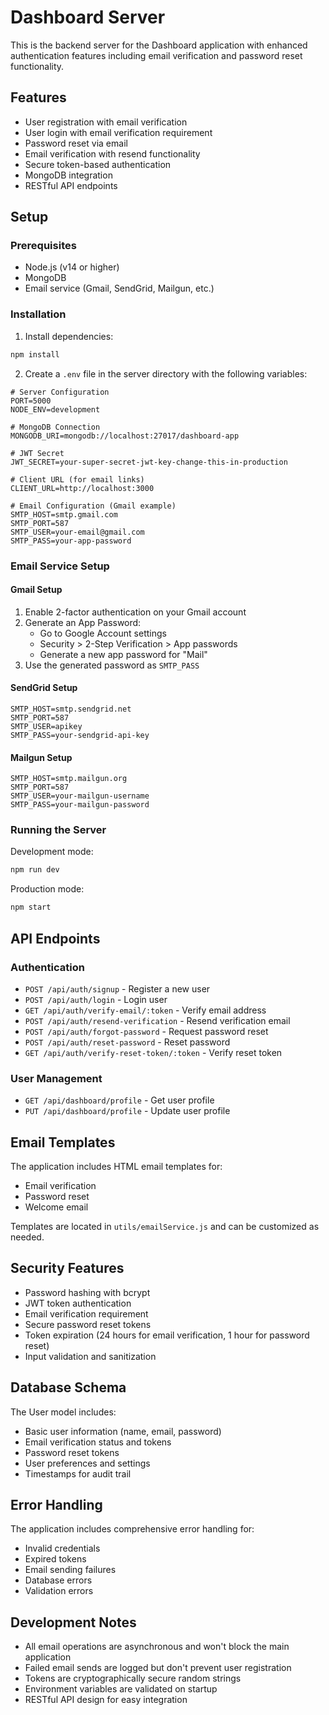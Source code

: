 # Dashboard Server

This is the backend server for the Dashboard application with enhanced authentication features including email verification and password reset functionality.

## Features

- User registration with email verification
- User login with email verification requirement
- Password reset via email
- Email verification with resend functionality
- Secure token-based authentication
- MongoDB integration
- RESTful API endpoints

## Setup

### Prerequisites

- Node.js (v14 or higher)
- MongoDB
- Email service (Gmail, SendGrid, Mailgun, etc.)

### Installation

1. Install dependencies:

```bash
npm install
```

2. Create a `.env` file in the server directory with the following variables:

```env
# Server Configuration
PORT=5000
NODE_ENV=development

# MongoDB Connection
MONGODB_URI=mongodb://localhost:27017/dashboard-app

# JWT Secret
JWT_SECRET=your-super-secret-jwt-key-change-this-in-production

# Client URL (for email links)
CLIENT_URL=http://localhost:3000

# Email Configuration (Gmail example)
SMTP_HOST=smtp.gmail.com
SMTP_PORT=587
SMTP_USER=your-email@gmail.com
SMTP_PASS=your-app-password
```

### Email Service Setup

#### Gmail Setup

1. Enable 2-factor authentication on your Gmail account
2. Generate an App Password:
   - Go to Google Account settings
   - Security > 2-Step Verification > App passwords
   - Generate a new app password for "Mail"
3. Use the generated password as `SMTP_PASS`

#### SendGrid Setup

```env
SMTP_HOST=smtp.sendgrid.net
SMTP_PORT=587
SMTP_USER=apikey
SMTP_PASS=your-sendgrid-api-key
```

#### Mailgun Setup

```env
SMTP_HOST=smtp.mailgun.org
SMTP_PORT=587
SMTP_USER=your-mailgun-username
SMTP_PASS=your-mailgun-password
```

### Running the Server

Development mode:

```bash
npm run dev
```

Production mode:

```bash
npm start
```

## API Endpoints

### Authentication

- `POST /api/auth/signup` - Register a new user
- `POST /api/auth/login` - Login user
- `GET /api/auth/verify-email/:token` - Verify email address
- `POST /api/auth/resend-verification` - Resend verification email
- `POST /api/auth/forgot-password` - Request password reset
- `POST /api/auth/reset-password` - Reset password
- `GET /api/auth/verify-reset-token/:token` - Verify reset token

### User Management

- `GET /api/dashboard/profile` - Get user profile
- `PUT /api/dashboard/profile` - Update user profile

## Email Templates

The application includes HTML email templates for:

- Email verification
- Password reset
- Welcome email

Templates are located in `utils/emailService.js` and can be customized as needed.

## Security Features

- Password hashing with bcrypt
- JWT token authentication
- Email verification requirement
- Secure password reset tokens
- Token expiration (24 hours for email verification, 1 hour for password reset)
- Input validation and sanitization

## Database Schema

The User model includes:

- Basic user information (name, email, password)
- Email verification status and tokens
- Password reset tokens
- User preferences and settings
- Timestamps for audit trail

## Error Handling

The application includes comprehensive error handling for:

- Invalid credentials
- Expired tokens
- Email sending failures
- Database errors
- Validation errors

## Development Notes

- All email operations are asynchronous and won't block the main application
- Failed email sends are logged but don't prevent user registration
- Tokens are cryptographically secure random strings
- Environment variables are validated on startup
- RESTful API design for easy integration

